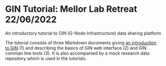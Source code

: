 # GIN Tutorial: Mellor Lab Retreat 22/06/2022
An introductory tutorial to GIN (G-Node Infrastructure) data sharing platform

The tutorial consists of three Markdown documents giving [an introduction to GIN](GIN-web-interface-tutorial.md) (1) and describing the basics of GIN web interface (2) and GIN comman line tools (3). It is also accompanied by a mock research data repository which is used in the tutorials.

